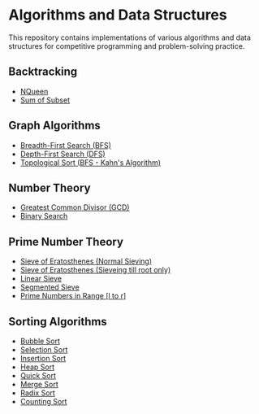 # Algorithms and Data Structures

This repository contains implementations of various algorithms and data structures for competitive programming and problem-solving practice.

## Backtracking
- [NQueen](BackTracking/NQueen.cpp)
- [Sum of Subset](BackTracking/SOS.cpp)

## Graph Algorithms
- [Breadth-First Search (BFS)](Graph/BFS.cpp)
- [Depth-First Search (DFS)](Graph/DFS.cpp)
- [Topological Sort (BFS - Kahn's Algorithm)](Graph/TopoBfs.cpp)

## Number Theory
- [Greatest Common Divisor (GCD)](NumberTheory/GCD.cpp)
- [Binary Search](NumberTheory/BinarySearch.cpp)

## Prime Number Theory
- [Sieve of Eratosthenes (Normal Sieving)](NumberTheory/PrimeTheory/Sieve01.cpp)
- [Sieve of Eratosthenes (Sieveing till root only)](NumberTheory/PrimeTheory/Sieve02.cpp)
- [Linear Sieve](NumberTheory/PrimeTheory/LinearSieve.cpp)
- [Segmented Sieve](NumberTheory/PrimeTheory/SegmentedSieve.cpp)
- [Prime Numbers in Range [l to r]](NumberTheory/PrimeTheory/PrimeInRange.cpp)

## Sorting Algorithms
- [Bubble Sort](Sorting/BubbleSort.cpp)
- [Selection Sort](Sorting/SelectionSort.cpp)
- [Insertion Sort](Sorting/InsertionSort.cpp)
- [Heap Sort](Sorting/HeapSort.cpp)
- [Quick Sort](Sorting/QuickSort.cpp)
- [Merge Sort](Sorting/MergeSort.cpp)
- [Radix Sort](Sorting/RadixSort.cpp)
- [Counting Sort](Sorting/CountingSort.cpp)

